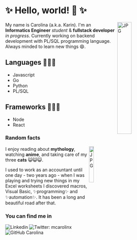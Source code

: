 # ✨ Hello, world! 👋 ✨

<img width = "30%" align="right" alt="JPG" src="https://pm1.narvii.com/6623/9a71f8e8d8fa89f64673735b6789bc1c838153d5_hq.jpg" />

My name is Carolina (a.k.a. Karin). I'm an **Informatics Engineer** _student_ & **fullstack developer** _in progress_. Currently working on backend development with PL/SQL programming language. Always minded to learn new things 😄.

## **Languages** 👩🏻‍💻

- Javascript
- Go
- Python
- PL/SQL

## **Frameworks** 👩🏻‍💻

- Node
- React

### **Random facts**

<img width = "17%" align="right" alt="JPG" src="https://i.pinimg.com/originals/a0/fe/cf/a0fecf3996194b0848945f7b86a3553e.jpg" />

I enjoy reading about **mythology**, watching **anime**, and taking care of my three **cats** 😺😺😺.

I used to work as an accountant until one day - two years ago - when I was playing and trying new things in my Excel worksheets I discovered macros, Visual Basic, ✨programming✨ and ✨automation✨. It has been a long and beautiful road after that.

### **You can find me in**

![Linkedin](https://img.shields.io/badge/-csmamani-blue?style=flat-square&logo=Linkedin&logoColor=white&link=https://www.linkedin.com/in/csmamani/)
![Twitter: mcarolinx](https://img.shields.io/twitter/follow/mcarolinx?style=social)
![GitHub Carolina](https://img.shields.io/github/followers/csmamani?label=follow&style=social)

